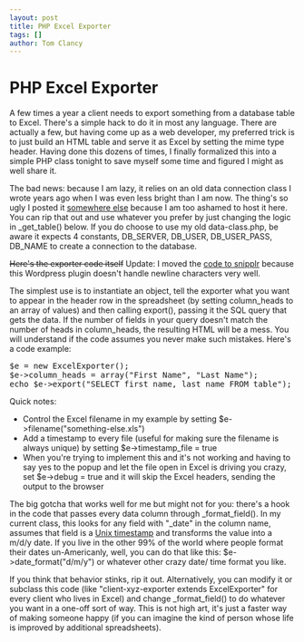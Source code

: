 ```yaml
---
layout: post
title: PHP Excel Exporter
tags: []
author: Tom Clancy
---
```


# PHP Excel Exporter

A few times a year a client needs to export something from a database table to Excel. There's a simple hack to do it in most any language. There are actually a few, but having come up as a web developer, my preferred trick is to just build an HTML table and serve it as Excel by setting the mime type header. Having done this dozens of times, I finally formalized this into a simple PHP class tonight to save myself some time and figured I might as well share it.

The bad news: because I am lazy, it relies on an old data connection class I wrote years ago when I was even less bright than I am now. The thing's so ugly I posted it <a href="http://snipplr.com/view/12517/php-mysql-data-connection-class/">somewhere else</a> because I am too ashamed to host it here. You can rip that out and use whatever you prefer by just changing the logic in _get_table() below. If you do choose to use my old data-class.php, be aware it expects 4 constants, DB_SERVER, DB_USER, DB_USER_PASS, DB_NAME to create a connection to the database.

<strike>Here's the exporter code itself</strike> Update: I moved the <a href="http://snipplr.com/view/12519/excel-exporter/">code to snipplr</a> because this Wordpress plugin doesn't handle newline characters very well.

The simplest use is to instantiate an object, tell the exporter what you want to appear in the header row in the spreadsheet (by setting column_heads to an array of values) and then calling export(), passing it the SQL query that gets the data. If the number of fields in your query doesn't match the number of heads in column_heads, the resulting HTML will be a mess. You will understand if the code assumes you never make such mistakes. Here's a code example:

<pre lang="php">
$e = new ExcelExporter();
$e->column_heads = array("First Name", "Last Name");
echo $e->export("SELECT first_name, last_name FROM table");
</pre>

Quick notes:
<ul>
<li>Control the Excel filename in my example by setting $e->filename("something-else.xls")</li>
<li>Add a timestamp to every file (useful for making sure the filename is always unique) by setting $e->timestamp_file = true</li>
<li>When you're trying to implement this and it's not working and having to say yes to the popup and let the file open in Excel is driving you crazy, set $e->debug = true and it will skip the Excel headers, sending the output to the browser</li>
</ul>

The big gotcha that works well for me but might not for you: there's a hook in the code that passes every data column through _format_field(). In my current class, this looks for any field with "_date" in the column name, assumes that field is a <a href="http://www.unixtimestamp.com/index.php">Unix timestamp</a> and transforms the value into a m/d/y date. If you live in the other 99% of the world where people format their dates un-Americanly, well, you can do that like this: $e->date_format("d/m/y") or whatever other crazy date/ time format you like.

If you think that behavior stinks, rip it out. Alternatively, you can modify it or subclass this code (like "client-xyz-exporter extends ExcelExporter" for every client who lives in Excel) and change _format_field() to do whatever you want in a one-off sort of way. This is not high art, it's just a faster way of making someone happy (if you can imagine the kind of person whose life is improved by additional spreadsheets).
